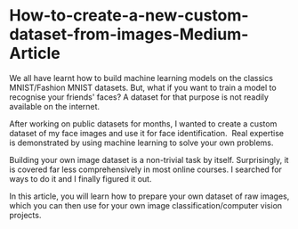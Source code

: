 # How-to-create-a-new-custom-dataset-from-images-Medium-Article
We all have learnt how to build machine learning models on the classics MNIST/Fashion MNIST datasets. But, what if you want to train a model to recognise your friends' faces? A dataset for that purpose is not readily available on the internet. 

After working on public datasets for months, I wanted to create a custom dataset of my face images and use it for face identification.  Real expertise is demonstrated by using machine learning to solve your own problems.

Building  your own image dataset is a non-trivial task by itself. Surprisingly, it is covered far less comprehensively in most online courses. I searched for ways to do it and I finally figured it out.  

In this article, you will learn how to prepare your own dataset of raw images, which you can then use for your own image classification/computer vision projects.
